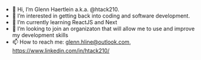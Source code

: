 - 👋 Hi, I’m Glenn Haertlein a.k.a. @htack210.
- 👀 I’m interested in getting back into coding and software development.
- 🌱 I’m currently learning ReactJS and Next
- 💞️ I’m looking to join an organizaton that will allow me to use and improve my development skills
- 📫 How to reach me: glenn.hline@outlook.com, https://www.linkedin.com/in/htack210/ 

<!---
htack210/htack210 is a ✨ special ✨ repository because its `README.md` (this file) appears on your GitHub profile.
You can click the Preview link to take a look at your changes.
--->
